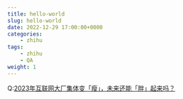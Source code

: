 ```yaml
---
title: hello-world
slug: hello-world
date: 2022-12-29 17:00:00+0000
categories:
    - zhihu
tags:
    - zhihu
    - QA
weight: 1  
---
```


Q:[2023年互联网大厂集体变「瘦」，未来还能「胖」起来吗？](https://www.zhihu.com/question/635787373)

